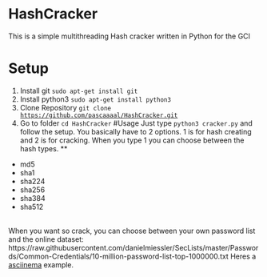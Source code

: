 # HashCracker
This is a simple multithreading Hash cracker written in Python for the GCI
# Setup
1. Install git <code>sudo apt-get install git</code>
2. Install python3 <code>sudo apt-get install python3</code>
3. Clone Repository <code>git clone https://github.com/pascaaaal/HashCracker.git</code>
4. Go to folder <code>cd HashCracker</code>
#Usage
Just type <code>python3 cracker.py</code> and follow the setup.
You basically have to 2 options. 1 is for hash creating and 2 is for cracking.
When you type 1 you can choose between the hash types.
**
* md5
* sha1
* sha224
* sha256
* sha384
* sha512
<br />
When you want so crack, you can choose between your own password list and the online dataset: https://raw.githubusercontent.com/danielmiessler/SecLists/master/Passwords/Common-Credentials/10-million-password-list-top-1000000.txt
Heres a <a href="https://asciinema.org/a/jsuNmtDR0A1XOGfskDcIKN5dq">asciinema</a> example.

